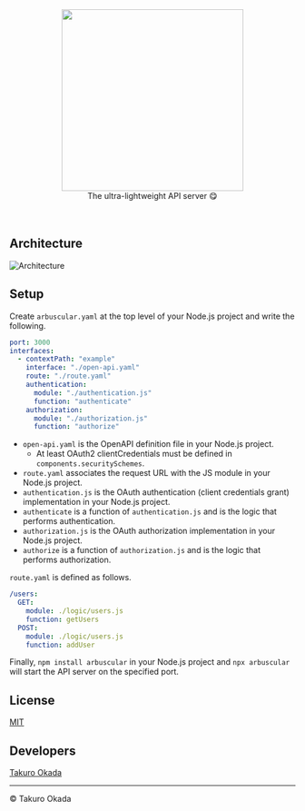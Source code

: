 <div align="center">
    <div>
        <picture>
            <source media="(prefers-color-scheme: dark)" srcset="https://github.com/mill6-plat6aux/arbuscular/raw/main/images/title-w.png"/>
            <img src="https://github.com/mill6-plat6aux/arbuscular/raw/main/images/title-b.png" width="320"/>
        </picture>
    </div>
    The ultra-lightweight API server 😋
    <br/><br/><br/>
</div>


## Architecture

![Architecture](https://raw.github.com/mill6-plat6aux/arbuscular/main/images/architecture.svg)


## Setup

Create `arbuscular.yaml` at the top level of your Node.js project and write the following.

```yaml
port: 3000
interfaces:
  - contextPath: "example"
    interface: "./open-api.yaml"
    route: "./route.yaml"
    authentication:
      module: "./authentication.js"
      function: "authenticate"
    authorization:
      module: "./authorization.js"
      function: "authorize"
```

* `open-api.yaml` is the OpenAPI definition file in your Node.js project.
  * At least OAuth2 clientCredentials must be defined in `components.securitySchemes`.
* `route.yaml` associates the request URL with the JS module in your Node.js project.
* `authentication.js` is the OAuth authentication (client credentials grant) implementation in your Node.js project.
* `authenticate` is a function of `authentication.js` and is the logic that performs authentication.
* `authorization.js` is the OAuth authorization implementation in your Node.js project.
* `authorize` is a function of `authorization.js` and is the logic that performs authorization.

`route.yaml` is defined as follows.

```yaml
/users:
  GET:
    module: ./logic/users.js
    function: getUsers
  POST:
    module: ./logic/users.js
    function: addUser
```

Finally, `npm install arbuscular` in your Node.js project and `npx arbuscular` will start the API server on the specified port.

## License

[MIT](https://github.com/mill6-plat6aux/arbuscular/blob/main/LICENSE)


## Developers

[Takuro Okada](mailto:mill6.plat6aux@gmail.com)


---

&copy; Takuro Okada